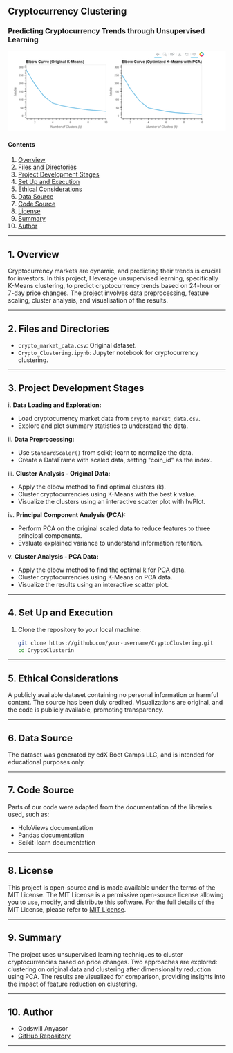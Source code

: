 ## Cryptocurrency Clustering

### Predicting Cryptocurrency Trends through Unsupervised Learning

![original_elbowcurve_optimized_elbowcurve_pca](images/original_elbowcurve_optimized_elbowcurve_pca.png)
#### Contents

1. [Overview](#overview)
2. [Files and Directories](#files-and-directories)
3. [Project Development Stages](#project-development-stages)
4. [Set Up and Execution](#set-up-and-execution)
5. [Ethical Considerations](#ethical-considerations)
6. [Data Source](#data-source)
7. [Code Source](#code-source)
8. [License](#license)
9. [Summary](#summary)
10. [Author](#author)

---

## 1. Overview

Cryptocurrency markets are dynamic, and predicting their trends is crucial for investors. In this project, I leverage unsupervised learning, specifically K-Means clustering, to predict cryptocurrency trends based on 24-hour or 7-day price changes. The project involves data preprocessing, feature scaling, cluster analysis, and visualisation of the results.

---

## 2. Files and Directories

- `crypto_market_data.csv`: Original dataset.
- `Crypto_Clustering.ipynb`: Jupyter notebook for cryptocurrency clustering.

---

## 3. Project Development Stages

i. **Data Loading and Exploration:**
   - Load cryptocurrency market data from `crypto_market_data.csv`.
   - Explore and plot summary statistics to understand the data.

ii. **Data Preprocessing:**
   - Use `StandardScaler()` from scikit-learn to normalize the data.
   - Create a DataFrame with scaled data, setting "coin_id" as the index.

iii. **Cluster Analysis - Original Data:**
   - Apply the elbow method to find optimal clusters (k).
   - Cluster cryptocurrencies using K-Means with the best k value.
   - Visualize the clusters using an interactive scatter plot with hvPlot.

iv. **Principal Component Analysis (PCA):**
   - Perform PCA on the original scaled data to reduce features to three principal components.
   - Evaluate explained variance to understand information retention.

v. **Cluster Analysis - PCA Data:**
   - Apply the elbow method to find the optimal k for PCA data.
   - Cluster cryptocurrencies using K-Means on PCA data.
   - Visualize the results using an interactive scatter plot.

---

## 4. Set Up and Execution

1. Clone the repository to your local machine:
   ```bash
   git clone https://github.com/your-username/CryptoClustering.git
   cd CryptoClusterin
   
---  

## 5. Ethical Considerations

A publicly available dataset containing no personal information or harmful content. The source has been duly credited. Visualizations are original, and the code is publicly available, promoting transparency.

---
## 6. Data Source

The dataset was generated by edX Boot Camps LLC, and is intended for educational purposes only.


---

## 7. Code Source

Parts of our code were adapted from the documentation of the libraries used, such as:

- HoloViews documentation
- Pandas documentation
- Scikit-learn documentation
---
## 8. License

This project is open-source and is made available under the terms of the MIT License. The MIT License is a permissive open-source license allowing you to use, modify, and distribute this software. For the full details of the MIT License, please refer to [MIT License](https://choosealicense.com/licenses/mit/).

---

## 9. Summary

The project uses unsupervised learning techniques to cluster cryptocurrencies based on price changes. Two approaches are explored: clustering on original data and clustering after dimensionality reduction using PCA. The results are visualized for comparison, providing insights into the impact of feature reduction on clustering.

---
## 10. Author

- Godswill Anyasor
- [GitHub Repository](https://github.com/AnyasorG/CryptoClustering.git)
---
